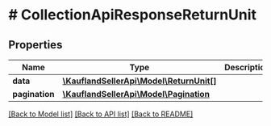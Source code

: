 # # CollectionApiResponseReturnUnit

## Properties

Name | Type | Description | Notes
------------ | ------------- | ------------- | -------------
**data** | [**\KauflandSellerApi\Model\ReturnUnit[]**](ReturnUnit.md) |  |
**pagination** | [**\KauflandSellerApi\Model\Pagination**](Pagination.md) |  | [optional]

[[Back to Model list]](../../README.md#models) [[Back to API list]](../../README.md#endpoints) [[Back to README]](../../README.md)

